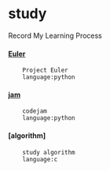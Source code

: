 study
=========================
Record My Learning Process

#### [Euler](http://projecteuler.net/problems)
        Project Euler
        language:python

#### [jam](https://code.google.com/codejam/)
        codejam
        language:python

#### [algorithm]
        study algorithm
        language:c
